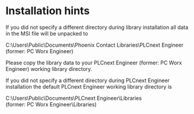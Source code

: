 <div class="main">

# <a class="link" name="Installation_hints">Installation hints</a>

<!-- *** NO need to change content here *** -->

If you did not specify a different directory during library installation all data in the MSI file will be unpacked to

C:\\Users\\Public\\Documents\\Phoenix Contact Libraries\\PLCnext Engineer </br>
(former: PC Worx Engineer)

Please copy the library data to your PLCnext Engineer (former: PC Worx Engineer) working library directory.

If you did not specify a different directory during PLCnext Engineer installation the default PLCnext Engineer working library directory is

C:\\Users\\Public\\Documents\\PLCnext Engineer\\Libraries </br>
(former: PC Worx Engineer\\Libraries)

</div>